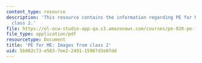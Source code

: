 ```yaml
---
content_type: resource
description: 'This resource contains the information regarding PE for ME: Images from
  class 2.'
file: https://ol-ocw-studio-app-qa.s3.amazonaws.com/courses/pe-920-pe-for-me-spring-2005/5b082c73e5837ee2249115987d3e07dd_MITPE_920S05_2.pdf
file_type: application/pdf
resourcetype: Document
title: 'PE for ME: Images from class 2'
uid: 5b082c73-e583-7ee2-2491-15987d3e07dd
---
```

